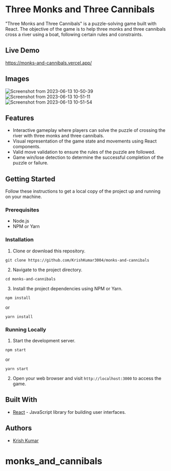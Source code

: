 # Three Monks and Three Cannibals

"Three Monks and Three Cannibals" is a puzzle-solving game built with React. The objective of the game is to help three monks and three cannibals cross a river using a boat, following certain rules and constraints.

## Live Demo

https://monks-and-cannibals.vercel.app/

## Images
![Screenshot from 2023-06-13 10-50-39](https://github.com/KrishKumar3004/monks-and-cannibals/assets/114848156/d2553fb2-706b-4a1b-a2e7-e11e6a62cf28)![Screenshot from 2023-06-13 10-51-11](https://github.com/KrishKumar3004/monks-and-cannibals/assets/114848156/425351b9-29c7-472a-ac2a-ecee360ec9d1)![Screenshot from 2023-06-13 10-51-54](https://github.com/KrishKumar3004/monks-and-cannibals/assets/114848156/c8d00eaa-f67b-401a-a491-afedde3cbc73)

## Features

- Interactive gameplay where players can solve the puzzle of crossing the river with three monks and three cannibals.
- Visual representation of the game state and movements using React components.
- Valid move validation to ensure the rules of the puzzle are followed.
- Game win/lose detection to determine the successful completion of the puzzle or failure.

## Getting Started

Follow these instructions to get a local copy of the project up and running on your machine.

### Prerequisites

- Node.js
- NPM or Yarn

### Installation

1. Clone or download this repository.
```
git clone https://github.com/KrishKumar3004/monks-and-cannibals
```

2. Navigate to the project directory.
```
cd monks-and-cannibals
```

3. Install the project dependencies using NPM or Yarn.
```
npm install
```
or
```
yarn install
```

### Running Locally

1. Start the development server.
```
npm start
```
or
```
yarn start
```


2. Open your web browser and visit `http://localhost:3000` to access the game.

## Built With

- [React](https://reactjs.org/) - JavaScript library for building user interfaces.

## Authors

- [Krish Kumar](https://github.com/your-KrishKumar3004)
# monks_and_cannibals
